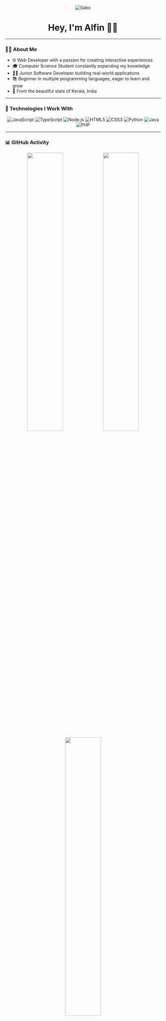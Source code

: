 <p align="center">
  <img src="https://i.postimg.cc/c40pRPnZ/sabo.gif" alt="Sabo"/>
  <h1 align="center">Hey, I'm Alfin 👋🏻</h1>
</p>

---

### 👨‍💻 About Me

- 🌐 Web Developer with a passion for creating interactive experiences
- 🎓 Computer Science Student constantly expanding my knowledge
- 👨‍💻 Junior Software Developer building real-world applications
- 📚 Beginner in multiple programming languages, eager to learn and grow
- 🌴 From the beautiful state of Kerala, India

---

### 🔧 Technologies I Work With

<p align="center">
  <img src="https://img.shields.io/badge/JavaScript-F7DF1E?style=for-the-badge&logo=javascript&logoColor=black" title="JavaScript"/>
  <img src="https://img.shields.io/badge/TypeScript-3178C6?style=for-the-badge&logo=typescript&logoColor=white" title="TypeScript"/>
  <img src="https://img.shields.io/badge/Node.js-339933?style=for-the-badge&logo=nodedotjs&logoColor=white" title="Node.js"/>
  <img src="https://img.shields.io/badge/HTML5-E34F26?style=for-the-badge&logo=html5&logoColor=white" title="HTML5"/>
  <img src="https://img.shields.io/badge/CSS3-1572B6?style=for-the-badge&logo=css3&logoColor=white" title="CSS3"/>
  <img src="https://img.shields.io/badge/Python-3776AB?style=for-the-badge&logo=python&logoColor=white" title="Python"/>
  <img src="https://img.shields.io/badge/Java-ED8B00?style=for-the-badge&logo=java&logoColor=white" title="Java"/>
  <img src="https://img.shields.io/badge/PHP-777BB4?style=for-the-badge&logo=php&logoColor=white" title="PHP"/>
</p>

---

### 📊 GitHub Activity

<p align="center">
  <img src="https://github-readme-stats.vercel.app/api?username=ampopzin&show_icons=true&theme=radical" width="48%"/>
  <img src="https://github-readme-stats.vercel.app/api/top-langs/?username=ampopzin&layout=compact&theme=radical" width="48%"/>
</p>

<p align="center">
  <img src="https://github-readme-streak-stats.herokuapp.com/?user=ampopzin&theme=radical" width="48%"/>
</p>
